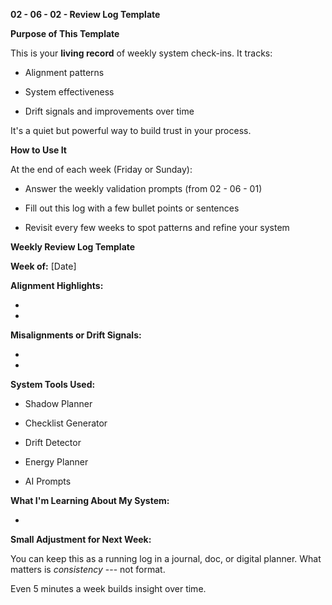 **02 - 06 - 02 - Review Log Template**

**Purpose of This Template**

This is your **living record** of weekly system check-ins. It tracks:

- Alignment patterns

- System effectiveness

- Drift signals and improvements over time

It's a quiet but powerful way to build trust in your process.

**How to Use It**

At the end of each week (Friday or Sunday):

- Answer the weekly validation prompts (from 02 - 06 - 01)

- Fill out this log with a few bullet points or sentences

- Revisit every few weeks to spot patterns and refine your system

**Weekly Review Log Template**

**Week of:** \[Date\]

**Alignment Highlights:**

- 
- 

**Misalignments or Drift Signals:**

- 
- 

**System Tools Used:**

- Shadow Planner

- Checklist Generator

- Drift Detector

- Energy Planner

- AI Prompts

**What I'm Learning About My System:**

- 

**Small Adjustment for Next Week:**

You can keep this as a running log in a journal, doc, or digital
planner. What matters is *consistency* --- not format.

Even 5 minutes a week builds insight over time.
